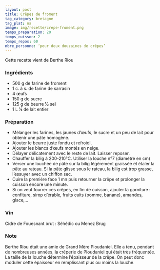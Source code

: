 ```yaml
---
layout: post
title: Crêpes de froment
tag_category: bretagne
tag_plat: na
image: img/recette/crepe-froment.png
temps_preparation: 20
temps_cuisson: 2
temps_repos: 60
nbre_personne: ‘pour deux douzaines de crêpes’
---
```


Cette recette vient de Berthe Riou

### Ingrédients
* 500 g de farine de froment 
* 1 c. à s. de farine de sarrasin
* 4 œufs 
* 150 g de sucre
* 125 g de beurre ½ sel
* 1 L ¼  de lait entier

### Préparation
* Mélanger les farines, les jaunes d’œufs, le sucre et un peu de lait pour obtenir une pâte homogène.
* Ajouter le beurre juste fondu et refroidi.
* Ajouter les blancs d’œufs montés en neige.
* Délayer délicatement avec le reste de lait. Laisser reposer.
* Chauffer la bilig à 200-210°C. Utiliser la louche n°7 (diamètre en cm)
* Verser une louchée de pâte sur la bilig légèrement graissée et étaler la pâte au rateau. Si la pâte glisse sous le rateau, la bilig est trop grasse, l’essuyer avec un chiffon sec.
* Cuire la première face 1 mn puis retourner la crêpe et prolonger la cuisson encore une minute.
* Si on veut fourrer ces crêpes, en fin de cuisson, ajouter la garniture : confiture, sirop d’érable, fruits cuits (pomme, banane), amandes, glace,…

### Vin
Cidre de Fouesnant brut : Séhédic ou Menez Brug

### Note
Berthe Riou était une amie de Grand Mère Ploudaniel. Elle a tenu, pendant de nombreuses années, la crêperie de Ploudaniel qui était très fréquentée. La taille de la louche détermine l’épaisseur de la crêpe. On peut donc moduler cette épaisseur en remplissant plus ou moins la louche.
